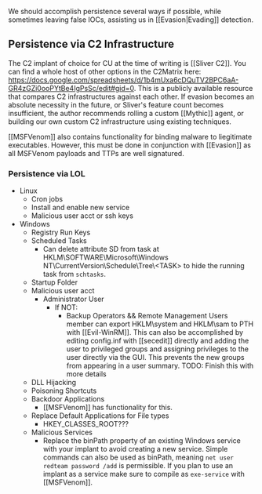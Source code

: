 We should accomplish persistence several ways if possible, while sometimes leaving false IOCs, assisting us in [[Evasion|Evading]] detection. 
## Persistence via C2 Infrastructure

The C2 implant of choice for CU at the time of writing is [[Sliver C2]]. You can find a whole host of other options in the C2Matrix here: https://docs.google.com/spreadsheets/d/1b4mUxa6cDQuTV2BPC6aA-GR4zGZi0ooPYtBe4IgPsSc/edit#gid=0. This is a publicly available resource that compares C2 infrastructures against each other. If evasion becomes an absolute necessity in the future, or Sliver's feature count becomes insufficient, the author recommends rolling a custom [[Mythic]] agent, or building our own custom C2 infrastructure using existing techniques.

[[MSFVenom]] also contains functionality for binding malware to liegitimate executables. However, this must be done in conjunction with [[Evasion]] as all MSFVenom payloads and TTPs are well signatured. 
### Persistence via LOL
- Linux
	- Cron jobs
	- Install and enable new service
	- Malicious user acct or ssh keys
- Windows
	- Registry Run Keys
	- Scheduled Tasks
		- Can delete attribute SD from task at HKLM\\SOFTWARE\\Microsoft\\Windows NT\\CurrentVersion\\Schedule\\Tree\\\<TASK\> to hide the running task from `schtasks`.
	- Startup Folder
	- Malicious user acct
		- Administrator User
			- If NOT:
				- Backup Operators && Remote Management Users member can export HKLM\\system and HKLM\\sam to PTH with [[Evil-WinRM]]. This can also be accomplished by editing config.inf with [[secedit]] directly and adding the user to privileged groups and assigning privileges to the user directly via the GUI. This prevents the new groups from appearing in a user summary. TODO: Finish this with more details
	- DLL Hijacking
	- Poisoning Shortcuts
	- Backdoor Applications
		- [[MSFVenom]] has functionality for this.
	- Replace Default Applications for File types
		- HKEY_CLASSES_ROOT???
	- Malicious Services
		- Replace the binPath property of an existing Windows service with your implant to avoid creating a new service. Simple commands can also be used as binPath, meaning `net user redteam password /add` is permissible. If you plan to use an implant as a service make sure to compile as `exe-service` with [[MSFVenom]].
